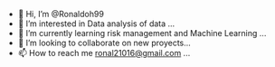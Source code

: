 - 👋 Hi, I’m @Ronaldoh99
- 👀 I’m interested in Data analysis of data  ...
- 🌱 I’m currently learning risk management and Machine Learning ...
- 💞️ I’m looking to collaborate on new proyects...
- 📫 How to reach me ronal21016@gmail.com ...

<!---
Ronaldoh99/Ronaldoh99 is a ✨ special ✨ repository because its `README.md` (this file) appears on your GitHub profile.
You can click the Preview link to take a look at your changes.
--->
